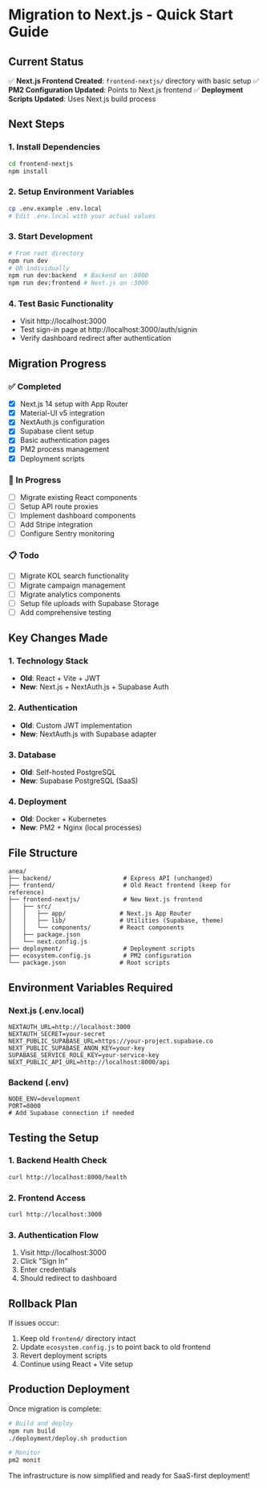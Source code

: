# Migration to Next.js - Quick Start Guide

## Current Status
✅ **Next.js Frontend Created**: `frontend-nextjs/` directory with basic setup
✅ **PM2 Configuration Updated**: Points to Next.js frontend
✅ **Deployment Scripts Updated**: Uses Next.js build process

## Next Steps

### 1. Install Dependencies
```bash
cd frontend-nextjs
npm install
```

### 2. Setup Environment Variables
```bash
cp .env.example .env.local
# Edit .env.local with your actual values
```

### 3. Start Development
```bash
# From root directory
npm run dev
# OR individually
npm run dev:backend  # Backend on :8000
npm run dev:frontend # Next.js on :3000
```

### 4. Test Basic Functionality
- Visit http://localhost:3000
- Test sign-in page at http://localhost:3000/auth/signin
- Verify dashboard redirect after authentication

## Migration Progress

### ✅ Completed
- [x] Next.js 14 setup with App Router
- [x] Material-UI v5 integration
- [x] NextAuth.js configuration
- [x] Supabase client setup
- [x] Basic authentication pages
- [x] PM2 process management
- [x] Deployment scripts

### 🔄 In Progress
- [ ] Migrate existing React components
- [ ] Setup API route proxies
- [ ] Implement dashboard components
- [ ] Add Stripe integration
- [ ] Configure Sentry monitoring

### 📋 Todo
- [ ] Migrate KOL search functionality
- [ ] Migrate campaign management
- [ ] Migrate analytics components
- [ ] Setup file uploads with Supabase Storage
- [ ] Add comprehensive testing

## Key Changes Made

### 1. Technology Stack
- **Old**: React + Vite + JWT
- **New**: Next.js + NextAuth.js + Supabase Auth

### 2. Authentication
- **Old**: Custom JWT implementation
- **New**: NextAuth.js with Supabase adapter

### 3. Database
- **Old**: Self-hosted PostgreSQL
- **New**: Supabase PostgreSQL (SaaS)

### 4. Deployment
- **Old**: Docker + Kubernetes
- **New**: PM2 + Nginx (local processes)

## File Structure
```
anea/
├── backend/                    # Express API (unchanged)
├── frontend/                   # Old React frontend (keep for reference)
├── frontend-nextjs/            # New Next.js frontend
│   ├── src/
│   │   ├── app/               # Next.js App Router
│   │   ├── lib/               # Utilities (Supabase, theme)
│   │   └── components/        # React components
│   ├── package.json
│   └── next.config.js
├── deployment/                 # Deployment scripts
├── ecosystem.config.js         # PM2 configuration
└── package.json               # Root scripts
```

## Environment Variables Required

### Next.js (.env.local)
```env
NEXTAUTH_URL=http://localhost:3000
NEXTAUTH_SECRET=your-secret
NEXT_PUBLIC_SUPABASE_URL=https://your-project.supabase.co
NEXT_PUBLIC_SUPABASE_ANON_KEY=your-key
SUPABASE_SERVICE_ROLE_KEY=your-service-key
NEXT_PUBLIC_API_URL=http://localhost:8000/api
```

### Backend (.env)
```env
NODE_ENV=development
PORT=8000
# Add Supabase connection if needed
```

## Testing the Setup

### 1. Backend Health Check
```bash
curl http://localhost:8000/health
```

### 2. Frontend Access
```bash
curl http://localhost:3000
```

### 3. Authentication Flow
1. Visit http://localhost:3000
2. Click "Sign In"
3. Enter credentials
4. Should redirect to dashboard

## Rollback Plan
If issues occur:
1. Keep old `frontend/` directory intact
2. Update `ecosystem.config.js` to point back to old frontend
3. Revert deployment scripts
4. Continue using React + Vite setup

## Production Deployment
Once migration is complete:
```bash
# Build and deploy
npm run build
./deployment/deploy.sh production

# Monitor
pm2 monit
```

The infrastructure is now simplified and ready for SaaS-first deployment!